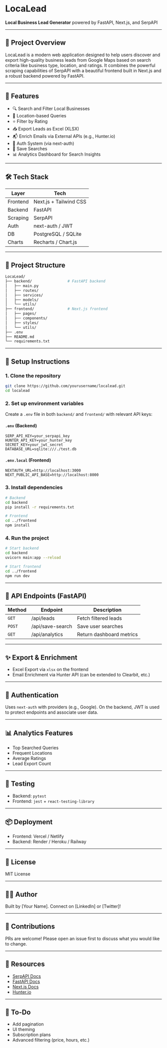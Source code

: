 # LocaLead

**Local Business Lead Generator** powered by FastAPI, Next.js, and SerpAPI

---

## 🧠 Project Overview
LocaLead is a modern web application designed to help users discover and export high-quality business leads from Google Maps based on search criteria like business type, location, and ratings. It combines the powerful scraping capabilities of SerpAPI with a beautiful frontend built in Next.js and a robust backend powered by FastAPI.

---

## 🚀 Features

- 🔍 Search and Filter Local Businesses
- 📍 Location-based Queries
- ⭐ Filter by Rating
- 📥 Export Leads as Excel (XLSX)
- 📬 Enrich Emails via External APIs (e.g., Hunter.io)
- 🔐 Auth System (via next-auth)
- 🧠 Save Searches
- 📊 Analytics Dashboard for Search Insights

---

## 🛠 Tech Stack

| Layer       | Tech            |
|-------------|-----------------|
| Frontend    | Next.js + Tailwind CSS |
| Backend     | FastAPI         |
| Scraping    | SerpAPI         |
| Auth        | next-auth / JWT |
| DB          | PostgreSQL / SQLite |
| Charts      | Recharts / Chart.js |

---

## 📁 Project Structure

```bash
LocaLead/
├── backend/                # FastAPI backend
│   ├── main.py
│   ├── routes/
│   ├── services/
│   ├── models/
│   └── utils/
├── frontend/               # Next.js frontend
│   ├── pages/
│   ├── components/
│   ├── styles/
│   └── utils/
├── .env
├── README.md
└── requirements.txt
```

---

## 🔧 Setup Instructions

### 1. Clone the repository
```bash
git clone https://github.com/yourusername/localead.git
cd localead
```

### 2. Set up environment variables
Create a `.env` file in both `backend/` and `frontend/` with relevant API keys:

#### `.env` (Backend)
```
SERP_API_KEY=your_serpapi_key
HUNTER_API_KEY=your_hunter_key
SECRET_KEY=your_jwt_secret
DATABASE_URL=sqlite:///./test.db
```

#### `.env.local` (Frontend)
```
NEXTAUTH_URL=http://localhost:3000
NEXT_PUBLIC_API_BASE=http://localhost:8000
```

### 3. Install dependencies
```bash
# Backend
cd backend
pip install -r requirements.txt

# Frontend
cd ../frontend
npm install
```

### 4. Run the project
```bash
# Start backend
cd backend
uvicorn main:app --reload

# Start frontend
cd ../frontend
npm run dev
```

---

## 📌 API Endpoints (FastAPI)

| Method | Endpoint | Description |
|--------|----------|-------------|
| `GET`  | /api/leads | Fetch filtered leads |
| `POST` | /api/save-search | Save user searches |
| `GET`  | /api/analytics | Return dashboard metrics |

---

## ✨ Export & Enrichment
- Excel Export via `xlsx` on the frontend
- Email Enrichment via Hunter API (can be extended to Clearbit, etc.)

---

## 🔐 Authentication
Uses `next-auth` with providers (e.g., Google). On the backend, JWT is used to protect endpoints and associate user data.

---

## 📊 Analytics Features
- Top Searched Queries
- Frequent Locations
- Average Ratings
- Lead Export Count

---

## 🧪 Testing
- Backend: `pytest`
- Frontend: `jest` + `react-testing-library`

---

## 📦 Deployment
- Frontend: Vercel / Netlify
- Backend: Render / Heroku / Railway

---

## 📃 License
MIT License

---

## 👨‍💻 Author
Built by [Your Name]. Connect on [LinkedIn] or [Twitter]!

---

## 🙌 Contributions
PRs are welcome! Please open an issue first to discuss what you would like to change.

---

## 📎 Resources
- [SerpAPI Docs](https://serpapi.com)
- [FastAPI Docs](https://fastapi.tiangolo.com)
- [Next.js Docs](https://nextjs.org)
- [Hunter.io](https://hunter.io/)

---

## 📌 To-Do
- Add pagination
- UI theming
- Subscription plans
- Advanced filtering (price, hours, etc.)


